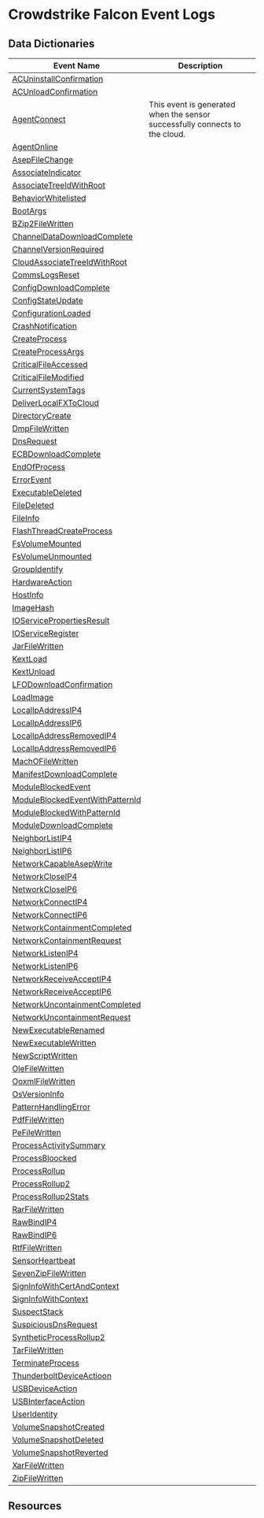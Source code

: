 # Crowdstrike Falcon Event Logs

## Data Dictionaries
| Event Name | Description |
|------------|-------------|
| [ACUninstallConfirmation](ACUninstallConfirmation.md) |  |
| [ACUnloadConfirmation](ACUnloadConfirmation.md) |  |
| [AgentConnect](AgentConnect.md) | This event is generated when the sensor successfully connects to the cloud. |
| [AgentOnline](AgentOnline.md) |  |
| [AsepFileChange](AsepFileChange.md) |  |
| [AssociateIndicator](AssociateIndicator.md) |  |
| [AssociateTreeIdWithRoot](AssociateTreeIdWithRoot.md) |  |
| [BehaviorWhitelisted](BehaviorWhitelisted.md) |  |
| [BootArgs](BootArgs.md) |  |
| [BZip2FileWritten](BZip2FileWritten.md) |  |
| [ChannelDataDownloadComplete](ChannelDataDownloadComplete.md) |  |
| [ChannelVersionRequired](ChannelVersionRequired.md) |  |
| [CloudAssociateTreeIdWithRoot](CloudAssociateTreeIdWithRoot.md) |  |
| [CommsLogsReset](CommsLogsReset.md) |  |
| [ConfigDownloadComplete](ConfigDownloadComplete.md) |  |
| [ConfigStateUpdate](ConfigStateUpdate.md) |  |
| [ConfigurationLoaded](ConfigurationLoaded.md) |  |
| [CrashNotification](CrashNotification.md) |  |
| [CreateProcess](CreateProcess.md) |  |
| [CreateProcessArgs](CreateProcessArgs.md) |  |
| [CriticalFileAccessed](CriticalFileAccessed.md) |  |
| [CriticalFileModified](CriticalFileModified.md) |  |
| [CurrentSystemTags](CurrentSystemTags.md) |  |
| [DeliverLocalFXToCloud](DeliverLocalFXToCloud.md) |  |
| [DirectoryCreate](DirectoryCreate.md) |  |
| [DmpFileWritten](DmpFileWritten.md) |  |
| [DnsRequest](DnsRequest.md) |  |
| [ECBDownloadComplete](ECBDownloadComplete.md) |  |
| [EndOfProcess](EndOfProcess.md) |  |
| [ErrorEvent](ErrorEvent.md) |  |
| [ExecutableDeleted](ExecutableDeleted.md) |  |
| [FileDeleted](FileDeleted.md) |  |
| [FileInfo](FileInfo.md) |  |
| [FlashThreadCreateProcess](FlashThreadCreateProcess.md) |  |
| [FsVolumeMounted](FsVolumeMounted.md) |  |
| [FsVolumeUnmounted](FsVolumeUnmounted.md) |  |
| [GroupIdentify](GroupIdentify.md) |  |
| [HardwareAction](HardwareAction.md) |  |
| [HostInfo](HostInfo.md) |  |
| [ImageHash](ImageHash.md) |  |
| [IOServicePropertiesResult](IOServicePropertiesResult.md) |  |
| [IOServiceRegister](IOServiceRegister.md) |  |
| [JarFileWritten](JarFileWritten.md) |  |
| [KextLoad](KextLoad.md) |  |
| [KextUnload](KextUnload.md) |  |
| [LFODownloadConfirmation](LFODownloadConfirmation.md) |  |
| [LoadImage](LoadImage.md) |  |
| [LocalIpAddressIP4](LocalIpAddressIP4.md) |  |
| [LocalIpAddressIP6](LocalIpAddressIP6.md) |  |
| [LocalIpAddressRemovedIP4](LocalIpAddressRemovedIP4.md) |  |
| [LocalIpAddressRemovedIP6](LocalIpAddressRemovedIP6.md) |  |
| [MachOFileWritten](MachOFileWritten.md) |  |
| [ManifestDownloadComplete](ManifestDownloadComplete.md) |  |
| [ModuleBlockedEvent](ModuleBlockedEvent.md) |  |
| [ModuleBlockedEventWithPatternId](ModuleBlockedEventWithPatternId.md) |  |
| [ModuleBlockedWithPatternId](ModuleBlockedWithPatternId.md) |  |
| [ModuleDownloadComplete](ModuleDownloadComplete.md) |  |
| [NeighborListIP4](NeighborListIP4.md) |  |
| [NeighborListIP6](NeighborListIP6.md) |  |
| [NetworkCapableAsepWrite](NetworkCapableAsepWrite.md) |  |
| [NetworkCloseIP4](NetworkCloseIP4.md) |  |
| [NetworkCloseIP6](NetworkCloseIP6.md) |  |
| [NetworkConnectIP4](NetworkConnectIP4.md) |  |
| [NetworkConnectIP6](NetworkConnectIP6.md) |  |
| [NetworkContainmentCompleted](NetworkContainmentCompleted.md) |  |
| [NetworkContainmentRequest](NetworkContainmentRequest.md) |  |
| [NetworkListenIP4](NetworkListenIP4.md) |  |
| [NetworkListenIP6](NetworkListenIP6.md) |  |
| [NetworkReceiveAcceptIP4](NetworkReceiveAcceptIP4.md) |  |
| [NetworkReceiveAcceptIP6](NetworkReceiveAcceptIP6.md) |  |
| [NetworkUncontainmentCompleted](NetworkUncontainmentCompleted.md) |  |
| [NetworkUncontainmentRequest](NetworkUncontainmentRequest.md) |  |
| [NewExecutableRenamed](NewExecutableRenamed.md) |  |
| [NewExecutableWritten](NewExecutableWritten.md) |  |
| [NewScriptWritten](NewScriptWritten.md) |  |
| [OleFileWritten](OleFileWritten.md) |  |
| [OoxmlFileWritten](OoxmlFileWritten.md) |  |
| [OsVersionInfo](OsVersionInfo.md) |  |
| [PatternHandlingError](PatternHandlingError.md) |  |
| [PdfFileWritten](PdfFileWritten.md) |  |
| [PeFileWritten](PeFileWritten.md) |  |
| [ProcessActivitySummary](ProcessActivitySummary.md) |  |
| [ProcessBloocked](ProcessBloocked.md) |  |
| [ProcessRollup](ProcessRollup.md) |  |
| [ProcessRollup2](ProcessRollup2.md) |  |
| [ProcessRollup2Stats](ProcessRollup2Stats.md) |  |
| [RarFileWritten](RarFileWritten.md) |  |
| [RawBindIP4](RawBindIP4.md) |  |
| [RawBindIP6](RawBindIP6.md) |  |
| [RtfFileWritten](RtfFileWritten.md) |  |
| [SensorHeartbeat](SensorHeartbeat.md) |  |
| [SevenZipFileWritten](SevenZipFileWritten.md) |  |
| [SignInfoWithCertAndContext](SignInfoWithCertAndContext.md) |  |
| [SignInfoWithContext](SignInfoWithContext.md) |  |
| [SuspectStack](SuspectStack.md) |  |
| [SuspiciousDnsRequest](SuspiciousDnsRequest.md) |  |
| [SyntheticProcessRollup2](SyntheticProcessRollup2.md) |  |
| [TarFileWritten](TarFileWritten.md) |  |
| [TerminateProcess](TerminateProcess.md) |  |
| [ThunderboltDeviceActioon](ThunderboltDeviceActioon.md) |  |
| [USBDeviceAction](USBDeviceAction.md) |  |
| [USBInterfaceAction](USBInterfaceAction.md) |  |
| [UserIdentity](UserIdentity.md) |  |
| [VolumeSnapshotCreated](VolumeSnapshotCreated.md) |  |
| [VolumeSnapshotDeleted](VolumeSnapshotDeleted.md) |  |
| [VolumeSnapshotReverted](VolumeSnapshotReverted.md) |  |
| [XarFileWritten](XarFileWritten.md) |  |
| [ZipFileWritten](ZipFileWritten.md) |  |

## Resources